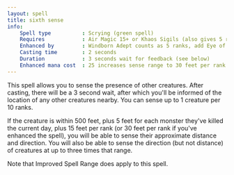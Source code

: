 ```yaml
---
layout: spell
title: sixth sense
info:
    Spell type          : Scrying (green spell)
    Requires            : Air Magic 15+ or Khaos Sigils (also gives 5 ranks)
    Enhanced by         : Windborn Adept counts as 5 ranks, add Eye of the Storm
    Casting time        : 2 seconds
    Duration            : 3 seconds wait for feedback (see below)
    Enhanced mana cost  : 25 increases sense range to 30 feet per rank
---
```


This spell allows you to sense the presence of other creatures.  After casting,
there will be a 3 second wait, after which you'll be informed of the location 
of any other creatures nearby.  You can sense up to 1 creature per 10 ranks.

If the creature is within 500 feet, plus 5 feet for each monster they've killed
the current day, plus 15 feet per rank (or 30 feet per rank if you've enhanced 
the spell), you will be able to sense their approximate distance and direction.
You will also be able to sense the direction (but not distance) of creatures at
up to three times that range.

Note that Improved Spell Range does apply to this spell.

